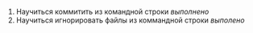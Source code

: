 1. Научиться коммитить из командной строки *выполнено*
2. Научиться игнорировать файлы из коммандной строки *выполено*
